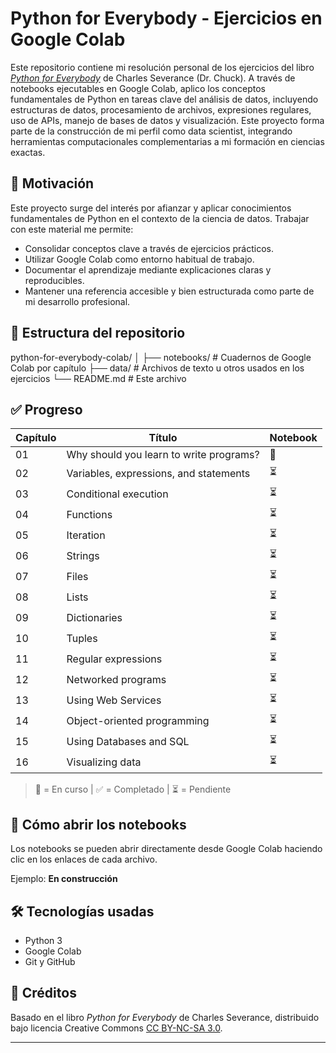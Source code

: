 # Python for Everybody - Ejercicios en Google Colab

Este repositorio contiene mi resolución personal de los ejercicios del libro [*Python for Everybody*](https://www.py4e.com/) de Charles Severance (Dr. Chuck). A través de notebooks ejecutables en Google Colab, aplico los conceptos fundamentales de Python en tareas clave del análisis de datos, incluyendo estructuras de datos, procesamiento de archivos, expresiones regulares, uso de APIs, manejo de bases de datos y visualización. Este proyecto forma parte de la construcción de mi perfil como data scientist, integrando herramientas computacionales complementarias a mi formación en ciencias exactas.

## 🧠 Motivación

Este proyecto surge del interés por afianzar y aplicar conocimientos fundamentales de Python en el contexto de la ciencia de datos. Trabajar con este material me permite:

- Consolidar conceptos clave a través de ejercicios prácticos.
- Utilizar Google Colab como entorno habitual de trabajo.
- Documentar el aprendizaje mediante explicaciones claras y reproducibles.
- Mantener una referencia accesible y bien estructurada como parte de mi desarrollo profesional.

## 📂 Estructura del repositorio

python-for-everybody-colab/
│
├── notebooks/ # Cuadernos de Google Colab por capítulo
├── data/ # Archivos de texto u otros usados en los ejercicios
└── README.md # Este archivo

## ✅ Progreso

| Capítulo | Título                                          | Notebook  |
|----------|-------------------------------------------------|-----------|
| 01       | Why should you learn to write programs?         | 🔄        | 
| 02       | Variables, expressions, and statements          | ⏳        |
| 03       | Conditional execution                           | ⏳        |
| 04       | Functions                                       | ⏳        |
| 05       | Iteration                                       | ⏳        |
| 06       | Strings                                         | ⏳        |
| 07       | Files                                           | ⏳        |
| 08       | Lists                                           | ⏳        |
| 09       | Dictionaries                                    | ⏳        |
| 10       | Tuples                                          | ⏳        |
| 11       | Regular expressions                             | ⏳        |
| 12       | Networked programs                              | ⏳        |
| 13       | Using Web Services                              | ⏳        |
| 14       | Object-oriented programming                     | ⏳        |
| 15       | Using Databases and SQL                         | ⏳        |
| 16       | Visualizing data                                | ⏳        |

> 🔄 = En curso | ✅ = Completado | ⏳ = Pendiente

## 🚀 Cómo abrir los notebooks

Los notebooks se pueden abrir directamente desde Google Colab haciendo clic en los enlaces de cada archivo.

Ejemplo:  **En construcción**

## 🛠 Tecnologías usadas

- Python 3
- Google Colab
- Git y GitHub

## 📌 Créditos

Basado en el libro *Python for Everybody* de Charles Severance, distribuido bajo licencia Creative Commons [CC BY-NC-SA 3.0](https://creativecommons.org/licenses/by-nc-sa/3.0/).

---
